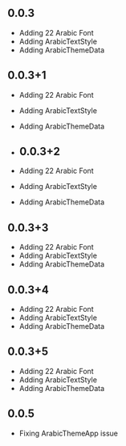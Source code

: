 ## 0.0.3

* Adding 22 Arabic Font
* Adding ArabicTextStyle
* Adding ArabicThemeData

## 0.0.3+1

* Adding 22 Arabic Font
* Adding ArabicTextStyle
* Adding ArabicThemeData

* ## 0.0.3+2

* Adding 22 Arabic Font
* Adding ArabicTextStyle
* Adding ArabicThemeData

## 0.0.3+3

* Adding 22 Arabic Font
* Adding ArabicTextStyle
* Adding ArabicThemeData

## 0.0.3+4

* Adding 22 Arabic Font
* Adding ArabicTextStyle
* Adding ArabicThemeData


## 0.0.3+5

* Adding 22 Arabic Font
* Adding ArabicTextStyle
* Adding ArabicThemeData



## 0.0.5

* Fixing ArabicThemeApp issue

  